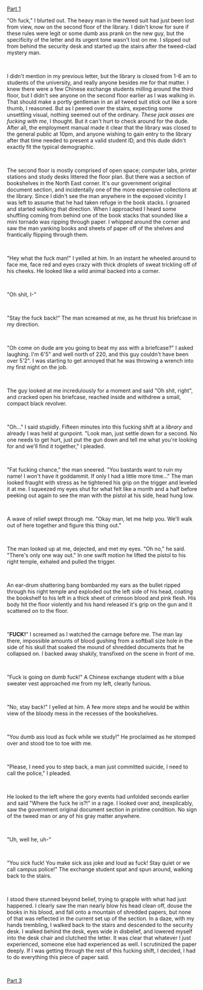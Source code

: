 [Part 1](https://www.reddit.com/r/nosleep/comments/dar9ql/i_just_started_working_the_night_shift_at_my/)

"Oh fuck," I blurted out. The heavy man in the tweed suit had just been lost from view, now on the second floor of the library. I didn't know for sure if these rules were legit or some dumb ass prank on the new guy, but the specificity of the letter and its urgent tone wasn't lost on me. I slipped out from behind the security desk and started up the stairs after the tweed-clad mystery man.

&#x200B;

I didn't mention in my previous letter, but the library is closed from 1-6 am to students of the university, and really anyone besides me for that matter. I knew there were a few Chinese exchange students milling around the third floor, but I didn't see anyone on the second floor earlier as I was walking in. That should make a portly gentleman in an all tweed suit stick out like a sore thumb, I reasoned. But as I peered over the stairs, expecting some unsettling visual, nothing seemed out of the ordinary. *These jack asses are fucking with me*, I thought. But it can't hurt to check around for the dude. After all, the employment manual made it clear that the library was closed to the general public at 10pm, and anyone wishing to gain entry to the library after that time needed to present a valid student ID, and this dude didn't exactly fit the typical demographic.

&#x200B;

The second floor is mostly comprised of open space; computer labs, printer stations and study desks littered the floor plan. But there was a section of bookshelves in the North East corner. It's our government original document section, and incidentally one of the more expensive collections at the library. Since I didn't see the man anywhere in the exposed vicinity I was left to assume that he had taken refuge in the book stacks. I groaned and started walking that direction. When I approached I heard some shuffling coming from behind one of the book stacks that sounded like a mini tornado was ripping through paper. I whipped around the corner and saw the man yanking books and sheets of paper off of the shelves and frantically flipping through them.

&#x200B;

"Hey what the fuck man!" I yelled at him. In an instant he wheeled around to face me, face red and eyes crazy with thick droplets of sweat trickling off of his cheeks. He looked like a wild animal backed into a corner.

&#x200B;

"Oh shit, I-"

&#x200B;

"Stay the fuck back!" The man screamed at me, as he thrust his briefcase in my direction.

&#x200B;

"Oh come on dude are you going to beat my ass with a briefcase?" I asked laughing. I'm 6'5" and well north of 220, and this guy couldn't have been over 5'2". I was starting to get annoyed that he was throwing a wrench into my first night on the job.

&#x200B;

The guy looked at me incredulously for a moment and said "Oh shit, right", and cracked open his briefcase, reached inside and withdrew a small, compact black revolver.

&#x200B;

"Oh..." I said stupidly. Fifteen minutes into this fucking shift at a *library* and already I was held at gunpoint. "Look man, just settle down for a second. No one needs to get hurt, just put the gun down and tell me what you're looking for and we'll find it together," I pleaded.

&#x200B;

"Fat fucking chance," the man sneered. "You bastards want to ruin my name! I won't have it goddammit. If only I had a little more time..." The man looked fraught with stress as he tightened his grip on the trigger and leveled it at me. I squeezed my eyes shut for what felt like a month and a half before peeking out again to see the man with the pistol at his side, head hung low.

&#x200B;

A wave of relief swept through me. "Okay man, let me help you. We'll walk out of here together and figure this thing out."

&#x200B;

The man looked up at me, dejected, and met my eyes. "Oh no," he said. "There's only one way out." In one swift motion he lifted the pistol to his right temple, exhaled and pulled the trigger.

&#x200B;

An ear-drum shattering bang bombarded my ears as the bullet ripped through his right temple and exploded out the left side of his head, coating the bookshelf to his left in a thick sheet of crimson blood and pink flesh. His body hit the floor violently and his hand released it's grip on the gun and it scattered on to the floor.

&#x200B;

"**FUCK!**" I screamed as I watched the carnage before me. The man lay there, impossible amounts of blood gushing from a softball size hole in the side of his skull that soaked the mound of shredded documents that he collapsed on. I backed away shakily, transfixed on the scene in front of me.

&#x200B;

"Fuck is going on dumb fuck!" A Chinese exchange student with a blue sweater vest approached me from my left, clearly furious.

&#x200B;

"No, stay back!" I yelled at him. A few more steps and he would be within view of the bloody mess in the recesses of the bookshelves.

&#x200B;

"You dumb ass loud as fuck while we study!" He proclaimed as he stomped over and stood toe to toe with me.

&#x200B;

"Please, I need you to step back, a man just committed suicide, I need to call the police," I pleaded.

&#x200B;

He looked to the left where the gory events had unfolded seconds earlier and said "Where the fuck he is?!" in a rage. I looked over and, inexplicably, saw the government original document section in pristine condition. No sign of the tweed man or any of his gray matter anywhere.

&#x200B;

"Uh, well he, uh-"

&#x200B;

"You sick fuck! You make sick ass joke and loud as fuck! Stay quiet or we call campus police!" The exchange student spat and spun around, walking back to the stairs.

&#x200B;

I stood there stunned beyond belief, trying to grapple with what had just happened. I clearly saw the man nearly blow his head clean off, douse the books in his blood, and fall onto a mountain of shredded papers, but none of that was reflected in the current set up of the section. In a daze, with my hands trembling, I walked back to the stairs and descended to the security desk. I walked behind the desk, eyes wide in disbelief, and lowered myself into the desk chair and clutched the letter. It was clear that whatever I just experienced, someone else had experienced as well. I scrutinized the paper deeply. If I was getting through the rest of this fucking shift, I decided, I had to do everything this piece of paper said.

&#x200B;

[Part 3](https://www.reddit.com/r/nosleep/comments/dd3wcu/i_just_started_working_the_night_shift_at_my/)